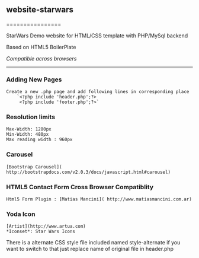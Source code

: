 ## website-starwars
================

StarWars Demo website for HTML/CSS template with PHP/MySql backend


Based on HTML5 BoilerPlate

_*Compatible across browsers*_

***

### Adding New Pages 
 	Create a new .php page and add following lines in corresponding place
	 	`<?php include 'header.php';?>
		 <?php include 'footer.php';?>`
		

### Resolution limits 
	Max-Width: 1280px
	Min-Width: 480px
	Max reading width : 960px 

### Carousel
 	[Bootstrap Carousel]( http://bootstrapdocs.com/v2.0.3/docs/javascript.html#carousel)
 	

### HTML5 Contact Form Cross Browser Compatiblity 
 	Html5 Form Plugin : [Matias Mancini]( http://www.matiasmancini.com.ar)

### Yoda Icon
    [Artist](http://www.artua.com)
	*Iconset*: Star Wars Icons

There is a alternate CSS style file included named style-alternate if you want to switch to that just replace name of original file in header.php